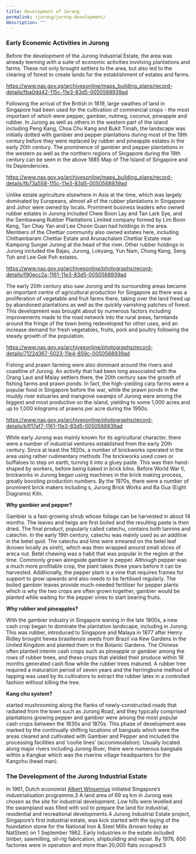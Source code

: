 ```yaml
---
title: Development of Jurong
permalink: /jurong/jurong-development/
description: ""
---
```

### **Early Economic Activities in Jurong**

Before the development of the Jurong Industrial Estate, the area was already teeming with a suite of economic activities involving plantations and farms. These not only brought settlers to the area, but also led to the clearing of forest to create lands for the establishment of estates and farms.

https://www.nas.gov.sg/archivesonline/maps_building_plans/record-details/fba0dd42-115c-11e3-83d5-0050568939ad 

Following the arrival of the British in 1819, large swathes of land in Singapore had been used for the cultivation of commercial crops - the most important of which were pepper, gambier, nutmeg, coconut, pineapple and rubber. In Jurong as well as others in the western part of the island including Peng Kang, Choa Chu Kang and Bukit Timah, the landscape was initially dotted with gambier and pepper plantations during most of the 19th century before they were replaced by rubber and pineapple estates in the early 20th century. The prominence of gambier and pepper plantations in the western as well as the northern regions of Singapore during the 19th century can be seen in the above 1885 Map of The Island of Singapore and Its Dependencies.

https://www.nas.gov.sg/archivesonline/maps_building_plans/record-details/fb73a558-115c-11e3-83d5-0050568939ad 

Unlike estate agriculture elsewhere in Asia at the time, which was largely dominated by Europeans, almost all of the rubber plantations in Singapore and Johor were owned by locals. Prominent business leaders who owned rubber estates in Jurong included Chew Boon Lay and Tan Lark Sye, and the Sembawang Rubber Plantations Limited company formed by Lim Boon Keng, Tan Chay Yan and Lee Choon Guan had holdings in the area. Members of the Chettiar community also owned estates here, including Chithambaram Chettiar Estate and Arunachalam Chettiar Estate near Kampong Sungei Jurong at the head of the river. Other rubber holdings in Jurong included the Bajau, Jurong, Lokyang, Yun Nam, Chong Keng, Seng Toh and Lee Gek Poh estates.

https://www.nas.gov.sg/archivesonline/photographs/record-details/f90ecc2a-1161-11e3-83d5-0050568939ad

The early 20th century also saw Jurong and its surrounding areas became an important centre of agricultural production for Singapore as there was a proliferation of vegetable and fruit farms there, taking over the land freed up by abandoned plantations as well as the quickly vanishing patches of forest. This development was brought about by numerous factors including improvements made to the road network into the rural areas, farmlands around the fringe of the town being redeveloped for other uses, and an increase demand for fresh vegetables, fruits, pork and poultry following the steady growth of the population.

https://www.nas.gov.sg/archivesonline/photographs/record-details/7122d367-5023-11e4-859c-0050568939ad

Fishing and prawn farming were also dominant around the rivers and coastline of Jurong. An activity that had been long associated with the Orang Laut and Malay settlers there, the 20th century saw the growth of fishing farms and prawn ponds. In fact, the high-yielding carp farms were a popular food in Singapore before the war, while the prawn ponds in the muddy river estuaries and mangrove swamps of Jurong were among the biggest and most productive on the island, yielding to some 1,000 acres and up to 1,000 kilograms of prawns per acre during the 1950s.

https://www.nas.gov.sg/archivesonline/photographs/record-details/b1f17af7-1161-11e3-83d5-0050568939ad

While early Jurong was mainly known for its agricultural character, there were a number of industrial ventures established from the early 20th century. Since at least the 1920s, a number of brickworks operated in the area using rather rudimentary methods The brickworks used cows or buffaloes to step on earth, turning it into a gluey paste. This was then hand-shaped by workers, before being baked in brick kilns. Before World War II, brickworks in Jurong began using machines in the brick making process, greatly boosting production numbers. By the 1970s, there were a number of prominent brick makers including s, Jurong Brick Works and Ba Gua (Eight Diagrams) Kiln.

**Why gambier and pepper?**

Gambier is a fast-growing shrub whose foliage can be harvested in about 14 months. The leaves and twigs are first boiled and the resulting paste is then dried. The final product, popularly called catechu, contains both tannins and catechin. In the early 19th century, catechu was mainly used as an additive in the betel quid. The catechu and lime were smeared on the betel leaf (known locally as sireh), which was then wrapped around small slices of areca nut. Betel chewing was a habit that was popular in the region at the time. Commonly grown alongside gambier is pepper. Although pepper was a much more profitable crop, the plant takes three years before it can be harvested. Additionally, the pepper plant is a vine that requires frames for support to grow upwards and also needs to be fertilised regularly. The boiled gambier leaves provide much-needed fertiliser for pepper plants which is why the two crops are often grown together; gambier would be planted while waiting for the pepper vines to start bearing fruits.

**Why rubber and pineapples?**

With the gambier industry in Singapore waning in the late 1800s, a new cash crop began to dominate the plantation landscape, including in Jurong. This was rubber, introduced to Singapore and Malaya in 1877 after Henry Ridley brought hevea brasiliensis seeds from Brazil via Kew Gardens in the United Kingdom and planted them in the Botanic Gardens. The Chinese often planted interim cash crops such as pineapple or gambier among the rows of rubber trees, and these crops that yielded their produce within 18 months generated cash flow while the rubber trees matured. A rubber tree required a maturation period of seven years and the herringbone method of tapping was used by its cultivators to extract the rubber latex in a controlled fashion without killing the tree. 

**Kang chu system?**

started mushrooming along the flanks of newly-constructed roads that radiated from the town such as Jurong Road, and they typically comprised plantations growing pepper and gambier were among the most popular cash crops between the 1830s and 1870s. This phase of development was marked by the continually shifting locations of bangsals which were the areas cleared and cultivated with Gambier and Pepper and included the processing facilities and ‘coolie lines’ (accommodation). Usually located along major rivers including Jurong River, there were numerous bangsals within a Kangkar which was the riverine village headquarters for the Kangchu (head man).

### **The Development of the Jurong Industrial Estate**

In 1961, Dutch economist [Albert Winsemius](http://eresources.nlb.gov.sg/infopedia/articles/SIP_1457_2009-02-11.html) initiated Singapore’s industrialisation programme.3 A land area of 69 sq km in Jurong was chosen as the site for industrial development. Low hills were levelled and the swampland was filled with soil to prepare the land for industrial, residential and recreational developments.4 Jurong Industrial Estate project, Singapore’s first industrial estate, was kick started with the laying of the foundation stone for the National Iron & Steel Mills (known today as NatSteel) on 1 September 1962. Early industries in the estate included timber, sawmilling, oil-rig fabrication, shipbuilding and repair. By 1976, 650 factories were in operation and more than 20,000 flats occupied.5
